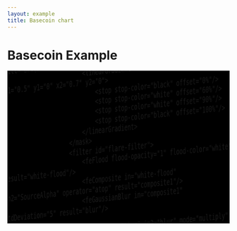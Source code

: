 ```yaml
---
layout: example
title: Basecoin chart
---
```

<style>

/*
R rgb(228, 26, 28)
G rgb(77, 175, 74)
B rgb(55, 126, 184)
*/

.gridline {
    stroke: white;
    stroke-dasharray: 3, 5;
    stroke-opacity: 0.5;
}

.candlestick.up>path {
    fill: white;
    stroke: rgba(77, 175, 74, 1);
}
.candlestick.down>path {
    fill: black;
    stroke: rgba(77, 175, 74, 1);
}

.bollinger-bands>.area,
.bollinger-bands>.average {
    visibility: hidden;
}
.bollinger-bands>.upper>path {
    stroke: rgba(55, 126, 184, 1);
    stroke-width: 2px;
}
.bollinger-bands>.lower>path {
    stroke: rgba(77, 175, 74, 1);
    stroke-width: 2px;
}

.ema>path {
    stroke: rgba(228, 26, 28, 1);
    stroke-width: 2px;
}

.blur {
    filter: url(#blur-filter);
    mask: url(#blur-mask);
}
.blur>.gridline {
    visibility: hidden;
}

.flare {
    filter: url(#flare-filter);
    mask: url(#flare-mask);
}
.flare>.gridline {
    visibility: hidden;
}

.annotation>line {
    stroke: rgb(255, 255, 51);
    stroke-dasharray: 0;
    stroke-opacity: 0.5;
}

#scene {
    overflow: hidden;
    background: black;
    position: relative;
    height: 347px; /*<- ew*/
}

#camera {
    position: absolute;
    top: 0;
    right: 0;
    bottom: 0;
    left: 0;
    perspective: 150px;
    transform-origin: 50% 50%;
    transform: scale(1.6) rotateX(5deg) rotateY(-50deg);
}

#background {
    position: absolute;
    top: 0;
    right: 0;
    bottom: 0;
    left: 0;
    transform: translateZ(-10px);
}

#chart {
    position: absolute;
    top: 0;
    right: 0;
    bottom: 0;
    left: 0;
}

</style>

<div class="row">
    <div class="col-md-12">
        <h1>Basecoin Example</h1>
    </div>
</div>

<div class="row">
    <div class="col-md-4">
        <p></p>
    </div>
    <div class="col-md-8">
        <div id="scene">
            <div id="camera">
                <svg id="background" viewbox="0 0 1000 562">
                </svg>
                <svg id="chart" viewbox="0 0 1000 562">
                    <defs>
                        <mask id="blur-mask">
                            <rect width="1000" height="562" fill="url(#blur-mask-gradient)"></rect>
                            <linearGradient id="blur-mask-gradient" x1="0" y1="0" x2="0.5" y2="0">
                                <stop stop-color="white" offset="0%"/>
                                <stop stop-color="black" offset="100%"/>
                            </linearGradient>
                        </mask>
                        <filter id="blur-filter">
                            <feFlood flood-opacity="1" flood-color="black" result="flood"/>
                            <feGaussianBlur in="SourceGraphic" stdDeviation="5" result="blur"/>
                            <feComposite in="blur" in2="flood" operator="over"/>
                        </filter>

                        <mask id="flare-mask">
                            <rect width="1000" height="562" fill="url(#flare-mask-gradient)"></rect>
                            <linearGradient id="flare-mask-gradient" x1="0.5" y1="0" x2="0.7" y2="0">
                                <stop stop-color="black" offset="0%"/>
                                <stop stop-color="white" offset="60%"/>
                                <stop stop-color="white" offset="90%"/>
                                <stop stop-color="black" offset="100%"/>
                            </linearGradient>
                        </mask>
                        <filter id="flare-filter">
                            <feFlood flood-opacity="1" flood-color="white" result="white-flood"/>
                            <feComposite in="white-flood" in2="SourceAlpha" operator="atop" result="composite1"/>
                            <feGaussianBlur in="composite1" stdDeviation="5" result="blur"/>

                            <feBlend in="blur" in2="blur" mode="multiply" result="blend1"/>
                            <feBlend in="blend1" in2="blur" mode="multiply" result="blend2"/>
                            <feBlend in="blend2" in2="blur" mode="multiply" result="blend3"/>

                            <feBlend in="blend3" in2="SourceGraphic" mode="lighten" result="blend"/>

                            <feColorMatrix type="saturate" in="blend" values="10"/>
                        </filter>
                    </defs>
                </svg>
            </div>
        </div>
    </div>
</div>


<script type="text/javascript">
(function(d3, fc) {
    'use strict';

    var WIDTH = 1000, HEIGHT = 562;

    var dataGenerator = fc.data.random.financial()
        .filter(fc.util.fn.identity)
        .startDate(new Date(2014, 1, 1));

    var data = dataGenerator(100);

    data.forEach(function(d, i) {
        d.verticalLine = [12, 48, 55, 65, 80].indexOf(i) > -1;
    });

    var backgroundContainer = d3.select('#background'),
        chartContainer = d3.select('#chart');

    function render() {
        var xExtent = [data[20].date, data[data.length-1].date];
        var xDelta = xExtent[1] - xExtent[0];

        var xScale = fc.scale.dateTime()
            .domain([xExtent[0], new Date(xExtent[1].getTime() + xDelta/2)])
            .range([0, WIDTH]);

        var yExtent = fc.util.extent(data, ['low', 'high']);
        var yDelta = yExtent[1] - yExtent[0];

        var yScale = d3.scale.linear()
            .domain([yExtent[0] - yDelta, yExtent[1] + yDelta])
            .range([HEIGHT, 0]);

        // ---

        var verticalLines = fc.annotation.line()
            .xScale(xScale)
            .yScale(yScale)
            .orient('vertical')
            .value(function(d) { return d.date; });

        var verticalLineData = data.filter(function(d, i) {
            return d.verticalLine;
        });

        backgroundContainer.datum(verticalLineData)
            .call(verticalLines);

        // ---

        var gridline = fc.annotation.gridline()
            .xTicks(WIDTH/HEIGHT * 12)
            .yTickValues([75, 80, 85, 90, 95, 100, 105, 110, 115, 120, 125]);

        var candlestick = fc.series.candlestick();

        var bollingerBands = fc.indicator.renderer.bollingerBands();

        var ema = fc.series.line()
            .yValue(function(d) { return d.exponentialMovingAverage; });

        var seriesMulti = fc.series.multi()
            .series([gridline, candlestick, bollingerBands, ema])
            .decorate(function(g) {
                g.enter()
                    .attr('class', function(d, i) {
                        return ['gridline', 'candlestick', 'bollinger-bands', 'ema'][i];
                    });
            });

        // To pull off the progressive blur we need a second copy of the chart
        // and to get the flare we need yet another.
        var plotAreaMulti = fc.series.multi()
            .xScale(xScale)
            .yScale(yScale)
            .series([seriesMulti, seriesMulti, seriesMulti])
            .decorate(function(g) {
                g.enter()
                    .attr('class', function(d, i) {
                        return ['series', 'blur', 'flare'][i];
                    });
            });

        fc.indicator.algorithm.bollingerBands()
            .windowSize(8)
            .multiplier(1)(data);

        fc.indicator.algorithm.exponentialMovingAverage()
            .windowSize(3)(data);

        chartContainer.datum(data)
            .call(plotAreaMulti);
    }

    requestAnimationFrame(function raf() {

        data.shift();

        var item = dataGenerator(1)[0];

        item.verticalLine = Math.random() > 0.99;

        data.push(item);
        console.log(data);

        render();

        requestAnimationFrame(raf);
    })

})(d3, fc);

</script>

